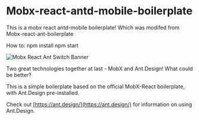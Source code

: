 # Mobx-react-antd-mobile-boilerplate

This is a mobx react antd-mobile boilerplate! Which was modifed from Mobx-react-ant-boilerplate

How to:
npm install
npm start

![Mobx React Ant Switch Banner](https://s24.postimg.org/f1e4u9ead/Screen_Shot_2017_01_20_at_12_04_22_AM.png)

Two great technologies together at last - MobX and Ant.Design! What could be better?

This is a simple boilerplate based on the official MobX-React boilerplate, with Ant.Design pre-installed.

Check out [https://ant.design/](https://ant.design/) for information on using Ant.Design.
